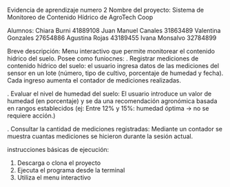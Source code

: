 Evidencia de aprendizaje numero 2
Nombre del proyecto: Sistema de Monitoreo de Contenido Hídrico de AgroTech Coop

Alumnos: 
Chiara Burni 41889108
Juan Manuel Canales 31863489
Valentina Gonzales 27654886
Agustina Rojas 43189455
Ivana Monsalvo 32784899


Breve descripción: Menu interactivo que permite monitorear el contenido hidrico del suelo. 
Posee como funiocnes: 
. Registrar mediciones de contenido hídrico del suelo: el usuario ingresa datos de las mediciones del sensor en un lote (número, tipo de cultivo, porcentaje de humedad y fecha). Cada ingreso aumenta el contador de mediciones realizadas.

. Evaluar el nivel de humedad del suelo: El usuario introduce un valor de humedad (en porcentaje) y se da una recomendación agronómica basada en rangos establecidos (ej: Entre 12% y 15%: humedad óptima → no se requiere acción.)

. Consultar la cantidad de mediciones registradas: Mediante un contador se muestra cuantas mediciones se hicieron durante la sesión actual.

instrucciones básicas de ejecución:
1. Descarga o clona el proyecto
2. Ejecuta el programa desde la terminal
3. Utiliza el menu interactivo
